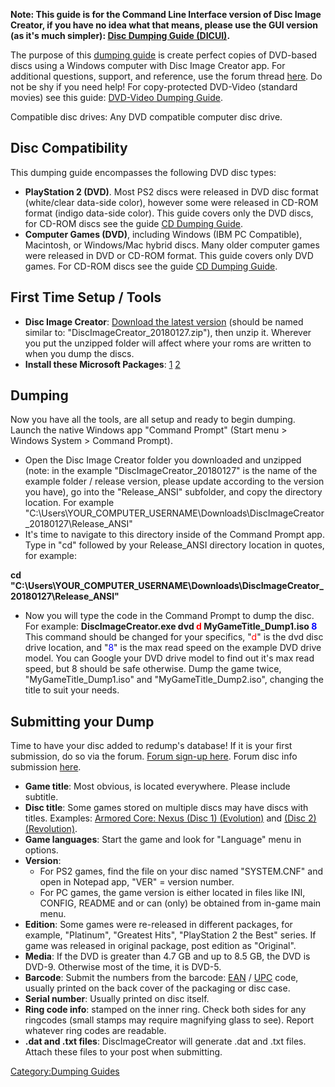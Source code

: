 **Note: This guide is for the Command Line Interface version of Disc
Image Creator, if you have no idea what that means, please use the GUI
version (as it's much simpler): [Disc Dumping Guide
(DICUI)](Disc_Dumping_Guide_\(DICUI\) "wikilink").**

The purpose of this [dumping guide](Dumping-Guides "wikilink") is create
perfect copies of DVD-based discs using a Windows computer with Disc
Image Creator app. For additional questions, support, and reference, use
the forum thread
[here](http://forum.redump.org/topic/10483/discimagecreator/). Do not be
shy if you need help\! For copy-protected DVD-Video (standard movies)
see this guide: [DVD-Video Dumping
Guide](DVD-Video_Dumping_Guide "wikilink").

Compatible disc drives: Any DVD compatible computer disc drive.

## Disc Compatibility

This dumping guide encompasses the following DVD disc types:

  - **PlayStation 2 (DVD)**. Most PS2 discs were released in DVD disc
    format (white/clear data-side color), however some were released in
    CD-ROM format (indigo data-side color). This guide covers only the
    DVD discs, for CD-ROM discs see the guide [CD Dumping
    Guide](CD_Dumping_Guide_\(Disc_Image_Creator\) "wikilink").
  - **Computer Games (DVD)**, including Windows (IBM PC Compatible),
    Macintosh, or Windows/Mac hybrid discs. Many older computer games
    were released in DVD or CD-ROM format. This guide covers only DVD
    games. For CD-ROM discs see the guide [CD Dumping
    Guide](CD_Dumping_Guide_\(Disc_Image_Creator\) "wikilink").

## First Time Setup / Tools

  - **Disc Image Creator**: [Download the latest
    version](https://github.com/saramibreak/DiscImageCreator/releases)
    (should be named similar to: "DiscImageCreator_20180127.zip"), then
    unzip it. Wherever you put the unzipped folder will affect where
    your roms are written to when you dump the discs.
  - **Install these Microsoft Packages**:
    [1](https://www.microsoft.com/en-us/download/details.aspx?id=49981)
    [2](https://www.microsoft.com/en-us/download/details.aspx?id=52685)

## Dumping

Now you have all the tools, are all setup and ready to begin dumping.
Launch the native Windows app "Command Prompt" (Start menu \> Windows
System \> Command Prompt).

  - Open the Disc Image Creator folder you downloaded and unzipped
    (note: in the example "DiscImageCreator_20180127" is the name of
    the example folder / release version, please update according to the
    version you have), go into the "Release_ANSI" subfolder, and copy
    the directory location. For example
    "C:\\Users\\YOUR_COMPUTER_USERNAME\\Downloads\\DiscImageCreator_20180127\\Release_ANSI"
  - It's time to navigate to this directory inside of the Command Prompt
    app. Type in "cd" followed by your Release_ANSI directory location
    in quotes, for example:

**cd
"C:\\Users\\YOUR_COMPUTER_USERNAME\\Downloads\\DiscImageCreator_20180127\\Release_ANSI"**

  - Now you will type the code in the Command Prompt to dump the disc.
    For example: **DiscImageCreator.exe dvd
    <span style="color:red">d</span> MyGameTitle_Dump1.iso
    <span style="color:#0000FF">8</span>** This command should be
    changed for your specifics, "<span style="color:red">d</span>" is
    the dvd disc drive location, and
    "<span style="color:#0000FF">8</span>" is the max read speed on the
    example DVD drive model. You can Google your DVD drive model to find
    out it's max read speed, but 8 should be safe otherwise. Dump the
    game twice, "MyGameTitle_Dump1.iso" and "MyGameTitle_Dump2.iso",
    changing the title to suit your needs.

## Submitting your Dump

Time to have your disc added to redump's database\! If it is your first
submission, do so via the forum. [Forum sign-up
here](http://forum.redump.org/topic/12228/want-to-register-please-read-first/).
Forum disc info submission
[here](http://forum.redump.org/forum/11/dumps/).

  - **Game title**: Most obvious, is located everywhere. Please include
    subtitle.
  - **Disc title**: Some games stored on multiple discs may have discs
    with titles. Examples: [Armored Core: Nexus (Disc 1)
    (Evolution)](http://redump.org/disc/15041/) and [(Disc 2)
    (Revolution)](http://redump.org/disc/15042/).
  - **Game languages**: Start the game and look for "Language" menu in
    options.
  - **Version**:
      - For PS2 games, find the file on your disc named "SYSTEM.CNF" and
        open in Notepad app, "VER" = version number.
      - For PC games, the game version is either located in files like
        INI, CONFIG, README and or can (only) be obtained from in-game
        main menu.
  - **Edition**: Some games were re-released in different packages, for
    example, "Platinum", "Greatest Hits", "PlayStation 2 the Best"
    series. If game was released in original package, post edition as
    "Original".
  - **Media**: If the DVD is greater than 4.7 GB and up to 8.5 GB, the
    DVD is DVD-9. Otherwise most of the time, it is DVD-5.
  - **Barcode**: Submit the numbers from the barcode:
    [EAN](http://en.wikipedia.org/wiki/European_Article_Number) /
    [UPC](http://en.wikipedia.org/wiki/Universal_Product_Code) code,
    usually printed on the back cover of the packaging or disc case.
  - **Serial number**: Usually printed on disc itself.
  - **Ring code info**: stamped on the inner ring. Check both sides for
    any ringcodes (small stamps may require magnifying glass to see).
    Report whatever ring codes are readable.
  - **.dat and .txt files**: DiscImageCreator will generate .dat and
    .txt files. Attach these files to your post when submitting.

[Category:Dumping Guides](Category:Dumping_Guides "wikilink")